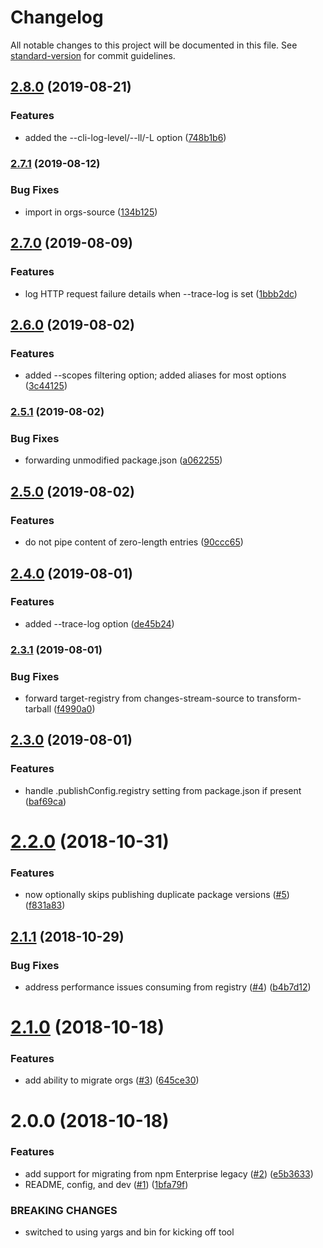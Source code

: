 # Changelog

All notable changes to this project will be documented in this file. See [standard-version](https://github.com/conventional-changelog/standard-version) for commit guidelines.

## [2.8.0](https://github.com/bcoe/pneumatic-tubes/compare/v2.7.1...v2.8.0) (2019-08-21)


### Features

* added the --cli-log-level/--ll/-L option ([748b1b6](https://github.com/bcoe/pneumatic-tubes/commit/748b1b6))

### [2.7.1](https://github.com/bcoe/pneumatic-tubes/compare/v2.7.0...v2.7.1) (2019-08-12)


### Bug Fixes

* import in orgs-source ([134b125](https://github.com/bcoe/pneumatic-tubes/commit/134b125))

## [2.7.0](https://github.com/bcoe/pneumatic-tubes/compare/v2.6.0...v2.7.0) (2019-08-09)


### Features

* log HTTP request failure details when --trace-log is set ([1bbb2dc](https://github.com/bcoe/pneumatic-tubes/commit/1bbb2dc))

## [2.6.0](https://github.com/bcoe/pneumatic-tubes/compare/v2.5.1...v2.6.0) (2019-08-02)


### Features

* added --scopes filtering option; added aliases for most options ([3c44125](https://github.com/bcoe/pneumatic-tubes/commit/3c44125))

### [2.5.1](https://github.com/bcoe/pneumatic-tubes/compare/v2.5.0...v2.5.1) (2019-08-02)


### Bug Fixes

* forwarding unmodified package.json ([a062255](https://github.com/bcoe/pneumatic-tubes/commit/a062255))

## [2.5.0](https://github.com/bcoe/pneumatic-tubes/compare/v2.4.0...v2.5.0) (2019-08-02)


### Features

* do not pipe content of zero-length entries ([90ccc65](https://github.com/bcoe/pneumatic-tubes/commit/90ccc65))

## [2.4.0](https://github.com/bcoe/pneumatic-tubes/compare/v2.3.1...v2.4.0) (2019-08-01)


### Features

* added --trace-log option ([de45b24](https://github.com/bcoe/pneumatic-tubes/commit/de45b24))

### [2.3.1](https://github.com/bcoe/pneumatic-tubes/compare/v2.3.0...v2.3.1) (2019-08-01)


### Bug Fixes

* forward target-registry from changes-stream-source to transform-tarball ([f4990a0](https://github.com/bcoe/pneumatic-tubes/commit/f4990a0))

## [2.3.0](https://github.com/bcoe/pneumatic-tubes/compare/v2.2.0...v2.3.0) (2019-08-01)


### Features

* handle .publishConfig.registry setting from package.json if present ([baf69ca](https://github.com/bcoe/pneumatic-tubes/commit/baf69ca))

<a name="2.2.0"></a>
# [2.2.0](https://github.com/bcoe/pneumatic-tubes/compare/v2.1.1...v2.2.0) (2018-10-31)


### Features

* now optionally skips publishing duplicate package versions ([#5](https://github.com/bcoe/pneumatic-tubes/issues/5)) ([f831a83](https://github.com/bcoe/pneumatic-tubes/commit/f831a83))



<a name="2.1.1"></a>
## [2.1.1](https://github.com/bcoe/pneumatic-tubes/compare/v2.1.0...v2.1.1) (2018-10-29)


### Bug Fixes

* address performance issues consuming from registry ([#4](https://github.com/bcoe/pneumatic-tubes/issues/4)) ([b4b7d12](https://github.com/bcoe/pneumatic-tubes/commit/b4b7d12))



<a name="2.1.0"></a>
# [2.1.0](https://github.com/bcoe/pneumatic-tubes/compare/v2.0.0...v2.1.0) (2018-10-18)


### Features

* add ability to migrate orgs ([#3](https://github.com/bcoe/pneumatic-tubes/issues/3)) ([645ce30](https://github.com/bcoe/pneumatic-tubes/commit/645ce30))



<a name="2.0.0"></a>
# 2.0.0 (2018-10-18)


### Features

* add support for migrating from npm Enterprise legacy ([#2](https://github.com/bcoe/pneumatic-tubes/issues/2)) ([e5b3633](https://github.com/bcoe/pneumatic-tubes/commit/e5b3633))
* README, config, and dev ([#1](https://github.com/bcoe/pneumatic-tubes/issues/1)) ([1bfa79f](https://github.com/bcoe/pneumatic-tubes/commit/1bfa79f))


### BREAKING CHANGES

* switched to using yargs and bin for kicking off tool
